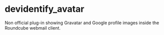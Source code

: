 # devidentify_avatar
Non official plug-in showing Gravatar and Google profile images inside the Roundcube webmail client.
